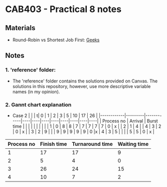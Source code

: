 # CAB403 - Practical 8 notes

## Materials
- Round-Robin vs Shortest Job First: [Geeks](https://www.geeksforgeeks.org/difference-between-shortest-job-first-sjf-and-round-robin-rr-scheduling-algorithms/)

## Notes
### 1. 'reference' folder:
- The 'reference' folder contains the solutions provided on Canvas. The solutions in this repository, however, use more descriptive variable names (in my opinion).

### 2. Gannt chart explanation
- Case 2
|            |         |           t| 0  | 1  | 2  | 3  | 5  | 10 | 17 | 26 |
|------------|---------|------------|----|----|----|----|----|----|----|----|
| Process no | Arrival | Burst time |    |    |    |    |    |    |    |    |
| 1          | 0       | 8          | 8  | 7  | 7  | 7  | 7  | 7  | 0  | x  |
| 2          | 1       | 4          |    | 4  | 3  | 2  | 0  | x            |
| 3          | 2       | 9          |    |    | 9  | 9  | 9  | 9  | 9  | 0  |x
| 4          | 3       | 5          |    |    |    | 5  | 5  | 0  | x       |


| Process no   | Finish time     | Turnaround time | Waiting time |
|--------------|-----------------|-----------------|--------------|
| 1            | 17              | 17              | 9            |
| 2            | 5               | 4               | 0            |
| 3            | 26              | 24              | 15           |
| 4            | 10              | 7               | 2            |
